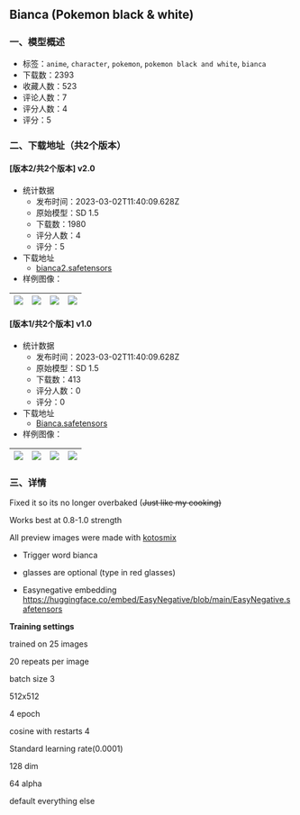 ## Bianca (Pokemon black & white)
### 一、模型概述

- 标签：`anime`, `character`, `pokemon`, `pokemon black and white`, `bianca`
- 下载数：2393
- 收藏人数：523
- 评论人数：7
- 评分人数：4
- 评分：5

### 二、下载地址（共2个版本）

#### [版本2/共2个版本] v2.0

- 统计数据
  - 发布时间：2023-03-02T11:40:09.628Z
  - 原始模型：SD 1.5
  - 下载数：1980
  - 评分人数：4
  - 评分：5
- 下载地址
  - [bianca2.safetensors](https://civitai.com/api/download/models/17520)
- 样例图像：

| <img src="https://image.civitai.com/xG1nkqKTMzGDvpLrqFT7WA/17435caa-fba2-4858-5c73-166351d46d00/width=450/178523.jpeg" /> | <img src="https://image.civitai.com/xG1nkqKTMzGDvpLrqFT7WA/bb368e17-a68e-4d9e-e8a0-76f0306fa300/width=450/178528.jpeg" /> | <img src="https://image.civitai.com/xG1nkqKTMzGDvpLrqFT7WA/74feb068-3d6f-4510-cef3-745cdb107800/width=450/178527.jpeg" /> | <img src="https://image.civitai.com/xG1nkqKTMzGDvpLrqFT7WA/400ec20b-ccfd-407c-362a-4ed3daecea00/width=450/178526.jpeg" /> |
| ---- | ---- | ---- | ---- |

#### [版本1/共2个版本] v1.0

- 统计数据
  - 发布时间：2023-03-02T11:40:09.628Z
  - 原始模型：SD 1.5
  - 下载数：413
  - 评分人数：0
  - 评分：0
- 下载地址
  - [Bianca.safetensors](https://civitai.com/api/download/models/13195)
- 样例图像：

| <img src="https://image.civitai.com/xG1nkqKTMzGDvpLrqFT7WA/55ee68a0-b771-4d5e-ba91-ece0e3911200/width=450/127502.jpeg" /> | <img src="https://image.civitai.com/xG1nkqKTMzGDvpLrqFT7WA/70b00d4c-a7cf-4b4a-86f2-a845b8ab2c00/width=450/127506.jpeg" /> | <img src="https://image.civitai.com/xG1nkqKTMzGDvpLrqFT7WA/c70d8384-617c-496b-80a9-a466c617c700/width=450/127505.jpeg" /> | <img src="https://image.civitai.com/xG1nkqKTMzGDvpLrqFT7WA/ab6098f9-3262-44d4-a81d-d619fc538600/width=450/127504.jpeg" /> |
| ---- | ---- | ---- | ---- |


### 三、详情
<p>Fixed it so its no longer overbaked (<s>Just like my cooking)</s></p><p>Works best at 0.8-1.0 strength</p><p></p><p>All preview images were made with <a target="_blank" rel="ugc" href="https://civitai.com/models/5245/kotosmix">kotosmix</a></p><ul><li><p>Trigger word bianca</p></li><li><p>glasses are optional (type in red glasses)</p></li><li><p>Easynegative embedding <a target="_blank" rel="ugc" href="https://huggingface.co/embed/EasyNegative/blob/main/EasyNegative.safetensors">https://huggingface.co/embed/EasyNegative/blob/main/EasyNegative.safetensors</a></p><p></p></li></ul><p><strong>Training settings</strong></p><p>trained on 25 images</p><p>20 repeats per image</p><p>batch size 3</p><p>512x512</p><p>4 epoch</p><p>cosine with restarts 4</p><p>Standard learning rate(0.0001)</p><p>128 dim</p><p>64 alpha</p><p>default everything else</p>